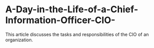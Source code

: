 # A-Day-in-the-Life-of-a-Chief-Information-Officer-CIO-
This article discusses the tasks and responsibilities of the CIO of an organization.
